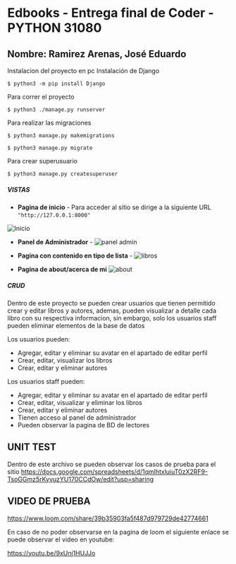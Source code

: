# Edbooks - Entrega final de Coder - PYTHON 31080
## Nombre: Ramirez Arenas, José Eduardo 

Instalacion del proyecto en pc 
Instalación de Django

`$ python3 -m pip install Django`

Para correr el proyecto

`$ python3 ./manage.py runserver`

Para realizar las migraciones

`$ python3 manage.py makemigrations`

`$ python3 manage.py migrate`

Para crear superusuario

`$ python3 manage.py createsuperuser`

##### VISTAS
- **Pagina de inicio** -
Para acceder al sitio se dirige a la siguiente URL `"http://127.0.0.1:8000"`

![Inicio](https://user-images.githubusercontent.com/106790128/180829141-4c12917c-8af7-48aa-81e8-08572aeb4bd6.PNG)

- **Panel de Administrador** -
![panel admin](https://user-images.githubusercontent.com/106790128/180830218-da9aab84-10a6-487b-889d-6cf4cef1371d.PNG)

- **Pagina con contenido en tipo de lista** -
![libros](https://user-images.githubusercontent.com/106790128/180830420-12960a6f-ef2c-4509-8f52-3f16cf47ad49.PNG)

- **Pagina de about/acerca de mi** 
![about](https://user-images.githubusercontent.com/106790128/180849182-b0da51f2-1b39-4d5e-b296-70a8dfb5fbfc.PNG)


##### CRUD
Dentro de este proyecto se pueden crear usuarios que tienen permitido crear y editar libros y autores, ademas, pueden visualizar a detalle cada libro con su respectiva informacion, sin embargo, solo los usuarios staff pueden eliminar elementos de la base de datos 

Los usuarios pueden:
- Agregar, editar y eliminar su avatar en el apartado de editar perfil
- Crear, editar, visualizar los libros
- Crear, editar y eliminar autores

Los usuarios staff pueden:
- Agregar, editar y eliminar su avatar en el apartado de editar perfil
- Crear, editar, visualizar y eliminar los libros
- Crear, editar y eliminar autores
- Tienen acceso al panel de administrador 
- Pueden observar la pagina de BD de lectores 


## UNIT TEST
Dentro de este archivo se pueden observar los casos de prueba para el sitio
https://docs.google.com/spreadsheets/d/1qmlhtxluiuT0zX2RF9-TsoGGmz5rKyvuzYU170CCdOw/edit?usp=sharing

## VIDEO DE PRUEBA

https://www.loom.com/share/39b35903fa5f487d979729de42774661

En caso de no poder observarse en la pagina de loom el siguiente enlace se puede observar el video en youtube:

https://youtu.be/9xUnj1HUJJo

